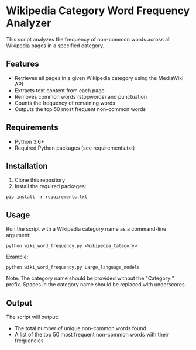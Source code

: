 # Wikipedia Category Word Frequency Analyzer

This script analyzes the frequency of non-common words across all Wikipedia pages in a specified category.

## Features

- Retrieves all pages in a given Wikipedia category using the MediaWiki API
- Extracts text content from each page
- Removes common words (stopwords) and punctuation
- Counts the frequency of remaining words
- Outputs the top 50 most frequent non-common words

## Requirements

- Python 3.6+
- Required Python packages (see requirements.txt)

## Installation

1. Clone this repository
2. Install the required packages:

```
pip install -r requirements.txt
```

## Usage

Run the script with a Wikipedia category name as a command-line argument:

```
python wiki_word_frequency.py <Wikipedia_Category>
```

Example:

```
python wiki_word_frequency.py Large_language_models
```

Note: The category name should be provided without the "Category:" prefix. Spaces in the category name should be replaced with underscores.

## Output

The script will output:
- The total number of unique non-common words found
- A list of the top 50 most frequent non-common words with their frequencies
